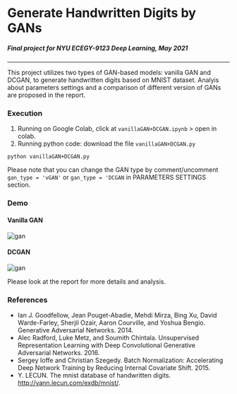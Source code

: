 # Generate Handwritten Digits by GANs

##### Final project for NYU ECEGY-9123 Deep Learning, May 2021 <br>
---

This project utilizes two types of GAN-based models: vanilla GAN and DCGAN, to generate handwritten digits based on MNIST dataset. Analyis about parameters settings and a comparison of different version of GANs are proposed in the report.

### Execution
1. Running on Google Colab, click at `vanillaGAN+DCGAN.ipynb` > open in colab.
2. Running python code: download the file `vanillaGAN+DCGAN.py` 
```
python vanillaGAN+DCGAN.py
```
Please note that you can change the GAN type by comment/uncomment `gan_type = 'vGAN'` or `gan_type = 'DCGAN` in PARAMETERS SETTINGS section.

### Demo
#### Vanilla GAN
![gan](https://user-images.githubusercontent.com/26239373/118747329-d1525000-b827-11eb-88e0-cf389f758a7e.gif)

#### DCGAN
![gan](https://user-images.githubusercontent.com/26239373/118747298-c39cca80-b827-11eb-8e00-bc9a0cd95228.gif)

Please look at the report for more details and analysis.

### References
* Ian J. Goodfellow, Jean Pouget-Abadie, Mehdi Mirza, Bing Xu, David Warde-Farley, Sherjil Ozair, Aaron Courville, and Yoshua Bengio. Generative Adversarial Networks. 2014.
* Alec Radford, Luke Metz, and Soumith Chintala. Unsupervised Representation Learning with Deep Convolutional Generative Adversarial Networks. 2016.
* Sergey Ioffe and Christian Szegedy. Batch Normalization: Accelerating Deep Network Training by Reducing Internal Covariate Shift. 2015.
* Y. LECUN. The mnist database of handwritten digits. http://yann.lecun.com/exdb/mnist/.
